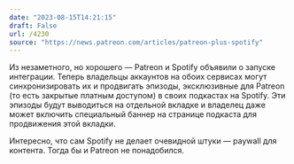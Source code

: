 ```yaml
---
date: "2023-08-15T14:21:15"
draft: False
url: /4230
source: "https://news.patreon.com/articles/patreon-plus-spotify"
---
```


Из незаметного, но хорошего — Patreon и Spotify объявили о запуске интеграции. Теперь владельцы аккаунтов на обоих сервисах могут синхронизировать их и продвигать эпизоды, эксклюзивные для Patreon (то есть закрытые платным доступом) в своих подкастах на Spotify. Эти эпизоды будут выводиться на отдельной вкладке и владелец даже может включить специальный баннер на странице подкаста для продвижения этой вкладки.

Интересно, что сам Spotify не делает очевидной штуки — paywall для контента. Тогда бы и Patreon не понадобился.
